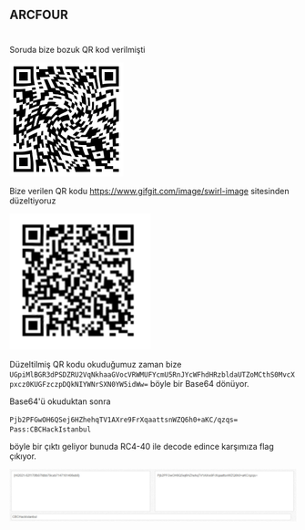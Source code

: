 ## ARCFOUR
#

Soruda bize bozuk QR kod verilmişti 

![broken_qr](Arcfour.png)

Bize verilen QR kodu https://www.gifgit.com/image/swirl-image sitesinden düzeltiyoruz 

![qr](QR.png)

Düzeltilmiş QR kodu okuduğumuz zaman bize 
`UGpiMlBGR3dPSDZRU2VqNkhaaGVocVRWMUFYcmU5RnJYcWFhdHRzbldaUTZoMCthS0MvcXpxcz0KUGFzczpDQkNIYWNrSXN0YW5idWw=` böyle bir Base64 dönüyor.

Base64'ü okuduktan sonra  

`Pjb2PFGwOH6QSej6HZhehqTV1AXre9FrXqaattsnWZQ6h0+aKC/qzqs= Pass:CBCHackIstanbul`

böyle bir çıktı geliyor bunuda RC4-40 ile decode edince karşımıza flag çıkıyor.

![RC4-40](RC4-40-decode.jpg)
